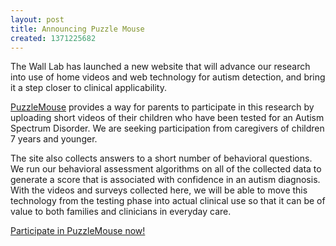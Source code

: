 ```yaml
---
layout: post
title: Announcing Puzzle Mouse
created: 1371225682
---
```

The Wall Lab has launched a new website that will advance our research into use of home videos and web technology for autism detection, and bring it a step closer to clinical applicability.

<a href="http://puzzlemouse.hms.harvard.edu">PuzzleMouse</a> provides a way for parents to participate in this research by uploading short videos of their children who have been tested for an Autism Spectrum Disorder. We are seeking participation from caregivers of children 7 years and younger.

<!--more--> 

The site also collects answers to a short number of behavioral questions. We run our behavioral assessment algorithms on all of the collected data to generate a score that is associated with confidence in an autism diagnosis. With the videos and surveys collected here, we will be able to move this technology from the testing phase into actual clinical use so that it can be of value to both families and clinicians in everyday care. 

<a href="http://puzzlemouse.hms.harvard.edu">Participate in PuzzleMouse now!</a>
